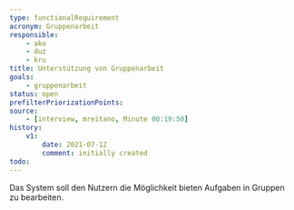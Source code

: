 ```yaml
---
type: functionalRequirement
acronym: Gruppenarbeit
responsible: 
    - ako
    - duz
    - kru
title: Unterstützung von Gruppenarbeit
goals: 
    - gruppenarbeit
status: open
prefilterPriorizationPoints:
source:
    - [interview, mreitano, Minute 00:19:50]
history:
    v1:
        date: 2021-07-12
        comment: initially created
todo:
---
```


Das System soll den Nutzern die Möglichkeit bieten Aufgaben in Gruppen zu bearbeiten.